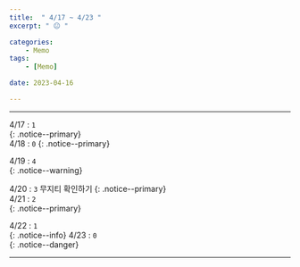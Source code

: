 ```yaml
---
title:  " 4/17 ~ 4/23 "
excerpt: " 😐 "

categories:
    - Memo
tags:
    - [Memo]

date: 2023-04-16

---
```

- - -
<!-- 약 -->

4/17 : `1`   
{: .notice--primary}  
4/18 : `0`   <!--저녁 11:00 81.3-->
{: .notice--primary}  

4/19 : `4`   
{: .notice--warning}  

4/20 : `3`   무지티 확인하기
{: .notice--primary}  
4/21 : `2`  
{: .notice--primary} 


4/22 : `1`      
{: .notice--info} 
4/23 : `0`   
{: .notice--danger}  


<!-- {: .notice}
{: .notice--primary}
{: .notice--info}
{: .notice--warning}
{: .notice--success}
{: .notice--danger} 
😄 😐 🙁 😡
-->
- - -
